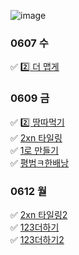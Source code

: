![image](https://github.com/8x15yz/Algorithm-Solutions/assets/87743473/8a5ae408-e080-4809-bf6c-84149baecd18)

### 0607 수
✅ [2️⃣ 더 맵게](더맵게.py) <br>
### 0609 금
✅ [2️⃣ 땅따먹기](전화번호목록.py) <br>
✅ [2xn 타일링](2xn타일링.py) <br>
✅ [1로 만들기](1로만들기.py) <br>
✅ [평범ㅋ한배낭](평범한배낭.py) <br>
### 0612 월
✅ [2xn 타일링2](2xn타일링2.py) <br>
✅ [123더하기](123더하기.py) <br>
✅ [123더하기2](123더하기2.py) <br>
